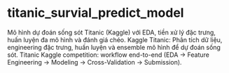 # titanic_survial_predict_model
Mô hình dự đoán sống sót Titanic (Kaggle) với EDA, tiền xử lý đặc trưng, huấn luyện đa mô hình và đánh giá chéo.
Kaggle Titanic: Phân tích dữ liệu, engineering đặc trưng, huấn luyện và ensemble mô hình để dự đoán sống sót.
Titanic Kaggle competition: workflow end-to-end (EDA → Feature Engineering → Modeling → Cross-Validation → Submission).
